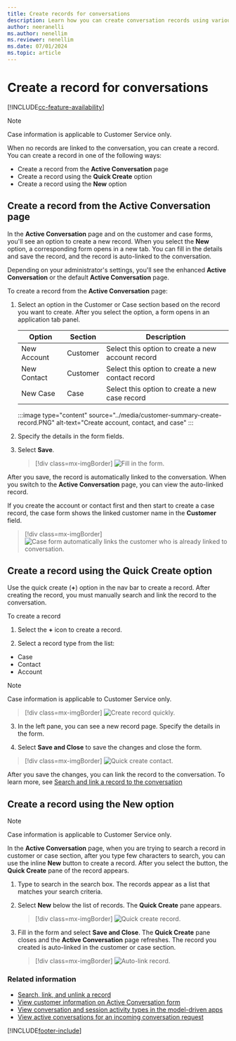 ```yaml
---
title: Create records for conversations
description: Learn how you can create conversation records using various methods.
author: neeranelli
ms.author: nenellim
ms.reviewer: nenellim
ms.date: 07/01/2024
ms.topic: article
---
```


# Create a record for conversations



[!INCLUDE[cc-feature-availability](../../includes/cc-feature-availability.md)]

> [!Note]
> Case information is applicable to Customer Service only.

When no records are linked to the conversation, you can create a record. You can create a record in one of the following ways:

- Create a record from the **Active Conversation** page
- Create a record using the **Quick Create** option
- Create a record using the **New** option

## Create a record from the Active Conversation page

In the **Active Conversation** page and on the customer and case forms, you'll see an option to create a new record. When you select the **New** option, a corresponding form opens in a new tab. You can fill in the details and save the record, and the record is auto-linked to the conversation.

Depending on your administrator's settings, you'll see the enhanced **Active Conversation** or the default **Active Conversation** page.

To create a record from the **Active Conversation** page:

1. Select an option in the Customer or Case section based on the record you want to create. After you select the option, a form opens in an application tab panel.
    
    | Option | Section | Description |
    |---------------------|------------------------|------------------------------------------------|
    | New Account | Customer | Select this option to create a new account record |
    | New Contact | Customer | Select this option to create a new contact record |
    | New Case | Case | Select this option to create a new case record |

   :::image type="content" source="../media/customer-summary-create-record.PNG" alt-text="Create account, contact, and case" :::

2. Specify the details in the form fields.

3. Select **Save**.

    > [!div class=mx-imgBorder]
    > ![Fill in the form.](../media/customer-summary-create-new-contact.PNG "Fill in the form")

After you save, the record is automatically linked to the conversation. When you switch to the **Active Conversation** page, you can view the auto-linked record.

If you create the account or contact first and then start to create a case record, the case form shows the linked customer name in the **Customer** field.

   > [!div class=mx-imgBorder]
   > ![Case form automatically links the customer who is already linked to conversation.](../media/customer-summary-create-case-customer-linked.png "Case forms shows the customer")

## Create a record using the Quick Create option

Use the quick create (**+**) option in the nav bar to create a record. After creating the record, you must manually search and link the record to the conversation.

To create a record

1.  Select the **+** icon to create a record.

2.  Select a record type from the list: <br>
 - Case
 - Contact
 - Account
 
> [!Note]
> Case information is applicable to Customer Service only.


   > [!div class=mx-imgBorder]
   > ![Create record quickly.](../media/oc-oceh-create-quick-create.png "Create record quickly")

3. In the left pane, you can see a new record page. Specify the details in the form.

4. Select **Save and Close** to save the changes and close the form.


 > [!div class=mx-imgBorder]
 > ![Quick create contact.](../media/oc-oceh-quick-create-contact.png "Quick create contact")

After you save the changes, you can link the record to the conversation. To learn more, see [Search and link a record to the conversation](oc-search-link-unlink-record.md#search-for-records-by-using-the-inline-search-option) 

## Create a record using the New option

> [!Note]
> Case information is applicable to Customer Service only.


In the **Active Conversation** page, when you are trying to search a record in customer or case section, after you type few characters to search, you can use the inline **New** button to create a record. After you select the button, the **Quick Create** pane of the record appears.

1. Type to search in the search box. The records appear as a list that matches your search criteria.

2. Select **New** below the list of records. The **Quick Create** pane appears.

    > [!div class=mx-imgBorder]
    > ![Quick create record.](../media/customer-summary-search-section-create-case.png "Quick create record")

3. Fill in the form and select **Save and Close**. The **Quick Create** pane closes and the **Active Conversation** page refreshes. The record you created is auto-linked in the customer or case section.

    > [!div class=mx-imgBorder]
    > ![Auto-link record.](../media/customer-summary-search-section-auto-link-case.png "Auto-link record")

### Related information

- [Search, link, and unlink a record](oc-search-link-unlink-record.md)  
- [View customer information on Active Conversation form](oc-customer-summary.md)  
- [View conversation and session activity types in the model-driven apps](oc-view-activity-types.md)  
- [View active conversations for an incoming conversation request](oc-view-customer-summary-incoming-conversation-request.md)  


[!INCLUDE[footer-include](../../includes/footer-banner.md)]
